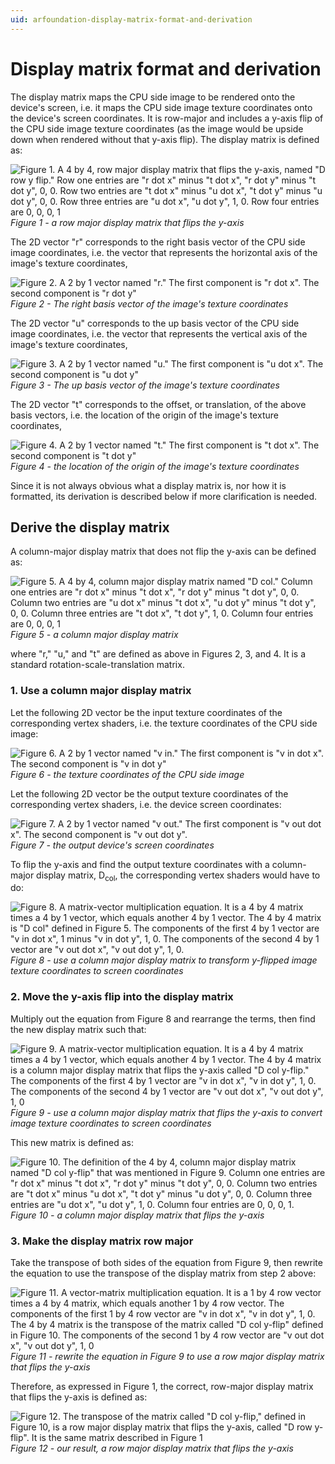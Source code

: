 ```yaml
---
uid: arfoundation-display-matrix-format-and-derivation
---
```

# Display matrix format and derivation

The display matrix maps the CPU side image to be rendered onto the device's screen, i.e. it maps the CPU side image texture coordinates onto the device's screen coordinates. It is row-major and includes a y-axis flip of the CPU side image texture coordinates (as the image would be upside down when rendered without that y-axis flip). The display matrix is defined as: 

![Figure 1. A 4 by 4, row major display matrix that flips the y-axis, named "D row y flip." Row one entries are "r dot x" minus "t dot x", "r dot y" minus "t dot y", 0, 0. Row two entries are "t dot x" minus "u dot x", "t dot y" minus "u dot y", 0, 0. Row three entries are "u dot x", "u dot y", 1, 0. Row four entries are 0, 0, 0, 1](https://media.github.cds.internal.unity3d.com/user/7904/files/aeaefd83-1c0a-4ce6-b3da-68d9be86dc37)<br/>*Figure 1 - a row major display matrix that flips the y-axis*


The 2D vector "r" corresponds to the right basis vector of the CPU side image coordinates, i.e. the vector that represents the horizontal axis of the image's texture coordinates, 

![Figure 2. A 2 by 1 vector named "r." The first component is "r dot x". The second component is "r dot y"](https://media.github.cds.internal.unity3d.com/user/7904/files/5b1b4f40-6f76-49bc-b5e5-bb726c4c50aa)<br/>*Figure 2 - The right basis vector of the image's texture coordinates*


The 2D vector "u" corresponds to the up basis vector of the CPU side image coordinates, i.e. the vector that represents the vertical axis of the image's texture coordinates, 

![Figure 3. A 2 by 1 vector named "u." The first component is "u dot x". The second component is "u dot y"](https://media.github.cds.internal.unity3d.com/user/7904/files/7846c540-4173-4d4b-ba7d-9aa75df8668c)<br/>*Figure 3 - The up basis vector of the image's texture coordinates*


The 2D vector "t" corresponds to the offset, or translation, of the above basis vectors, i.e. the location of the origin of the image's texture coordinates, 

![Figure 4. A 2 by 1 vector named "t." The first component is "t dot x". The second component is "t dot y"](https://media.github.cds.internal.unity3d.com/user/7904/files/a7e0d70a-b152-43af-9791-e0ad34948e48)<br/>*Figure 4 - the location of the origin of the image's texture coordinates*


Since it is not always obvious what a display matrix is, nor how it is formatted, its derivation is described below if more clarification is needed.


## Derive the display matrix

A column-major display matrix that does not flip the y-axis can be defined as:

![Figure 5. A 4 by 4, column major display matrix named "D col." Column one entries are "r dot x" minus "t dot x", "r dot y" minus "t dot y", 0, 0. Column two entries are "u dot x" minus "t dot x", "u dot y" minus "t dot y", 0, 0. Column three entries are "t dot x", "t dot y", 1, 0. Column four entries are 0, 0, 0, 1](https://media.github.cds.internal.unity3d.com/user/7904/files/16ecedb0-806b-44bb-b3c1-fcf2f14d7d70)<br/>*Figure 5 - a column major display matrix*

where "r," "u," and "t" are defined as above in Figures 2, 3, and 4. It is a standard rotation-scale-translation matrix.


### 1. Use a column major display matrix

Let the following 2D vector be the input texture coordinates of the corresponding vertex shaders, i.e. the texture coordinates of the CPU side image:

![Figure 6. A 2 by 1 vector named "v in." The first component is "v in dot x". The second component is "v in dot y"](https://media.github.cds.internal.unity3d.com/user/7904/files/1965aacb-a685-4188-adfd-fdf76090690e)<br/>*Figure 6 - the texture coordinates of the CPU side image*

Let the following 2D vector be the output texture coordinates of the corresponding vertex shaders, i.e. the device screen coordinates:

![Figure 7. A 2 by 1 vector named "v out." The first component is "v out dot x". The second component is "v out dot y".](https://media.github.cds.internal.unity3d.com/user/7904/files/a1ce190e-f564-49c9-9f21-7bf3fd38c911)<br/>*Figure 7 - the output device's screen coordinates*

To flip the y-axis and find the output texture coordinates with a column-major display matrix, D<sub>col</sub>, the corresponding vertex shaders would have to do:

![Figure 8. A matrix-vector multiplication equation. It is a 4 by 4 matrix times a 4 by 1 vector, which equals another 4 by 1 vector. The 4 by 4 matrix is "D col" defined in Figure 5. The components of the first 4 by 1 vector are "v in dot x", 1 minus "v in dot y", 1, 0. The components of the second 4 by 1 vector are "v out dot x", "v out dot y", 1, 0.](https://media.github.cds.internal.unity3d.com/user/7904/files/d7442bee-8bff-4dd8-b701-311383db2c7f)<br/>*Figure 8 - use a column major display matrix to transform y-flipped image texture coordinates to screen coordinates*


### 2. Move the y-axis flip into the display matrix

Multiply out the equation from Figure 8 and rearrange the terms, then find the new display matrix such that:

![Figure 9. A matrix-vector multiplication equation. It is a 4 by 4 matrix times a 4 by 1 vector, which equals another 4 by 1 vector. The 4 by 4 matrix is a column major display matrix that flips the y-axis called "D col y-flip." The components of the first 4 by 1 vector are "v in dot x", "v in dot y", 1, 0. The components of the second 4 by 1 vector are "v out dot x", "v out dot y", 1, 0](https://media.github.cds.internal.unity3d.com/user/7904/files/5b7fbb50-8b0c-455e-93ba-609559aa4a9e)<br/>*Figure 9 - use a column major display matrix that flips the y-axis to convert image texture coordinates to screen coordinates*

This new matrix is defined as:

![Figure 10. The definition of the 4 by 4, column major display matrix named "D col y-flip" that was mentioned in Figure 9. Column one entries are "r dot x" minus "t dot x", "r dot y" minus "t dot y", 0, 0. Column two entries are "t dot x" minus "u dot x", "t dot y" minus "u dot y", 0, 0. Column three entries are "u dot x", "u dot y", 1, 0. Column four entries are 0, 0, 0, 1.](https://media.github.cds.internal.unity3d.com/user/7904/files/282da754-ff3a-4f6c-8d52-894445621df6)<br/>*Figure 10 - a column major display matrix that flips the y-axis*


### 3. Make the display matrix row major

Take the transpose of both sides of the equation from Figure 9, then rewrite the equation to use the transpose of the display matrix from step 2 above:

![Figure 11. A vector-matrix multiplication equation. It is a 1 by 4 row vector times a 4 by 4 matrix, which equals another 1 by 4 row vector. The components of the first 1 by 4 row vector are "v in dot x", "v in dot y", 1, 0. The 4 by 4 matrix is the transpose of the matrix called "D col y-flip" defined in Figure 10. The components of the second 1 by 4 row vector are "v out dot x", "v out dot y", 1, 0](https://media.github.cds.internal.unity3d.com/user/7904/files/5d7896d0-845f-47f6-85d0-656b3746a26f)<br/>*Figure 11 - rewrite the equation in Figure 9 to use a row major display matrix that flips the y-axis*

Therefore, as expressed in Figure 1, the correct, row-major display matrix that flips the y-axis is defined as:

![Figure 12. The transpose of the matrix called "D col y-flip," defined in Figure 10, is a row major display matrix that flips the y-axis, called "D row y-flip". It is the same matrix described in Figure 1](https://media.github.cds.internal.unity3d.com/user/7904/files/5e130d23-eff1-4163-b6ee-483e637d40a1)<br/>*Figure 12 - our result, a row major display matrix that flips the y-axis*